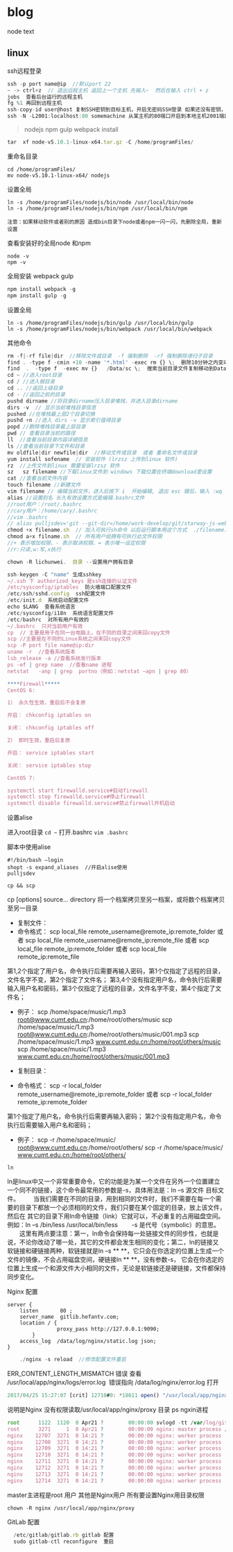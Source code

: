 # blog
node text

## linux

ssh远程登录

```js
ssh -p port name@ip  //默认port 22
~ -> ctrl+z  // 退出远程主机 返回上一个主机 先输入~  然后在输入 ctrl + z
jobs  查看后台运行的远程主机
fg %1 再回到远程主机
ssh-copy-id user@host 复制SSH密钥到目标主机，开启无密码SSH登录 如果还没有密钥，请使用ssh-keygen命令生成
ssh -N -L2001:localhost:80 somemachine 从某主机的80端口开启到本地主机2001端口的隧道

```

>nodejs npm gulp webpack install

``` js 
tar  xf node-v5.10.1-linux-x64.tar.gz -C /home/programFiles/
```
重命名目录
```
cd /home/programFiles/
mv node-v5.10.1-linux-x64/ nodejs
```
设置全局
```
ln -s /home/programFiles/nodejs/bin/node /usr/local/bin/node
ln -s /home/programFiles/nodejs/bin/npm /usr/local/bin/npm
```

`注意：如果移动软件或者别的原因 造成bin目录下node或者npm一闪一闪，先删除全局，重新设置`

查看安装好的全局node 和npm

```
node -v
npm -v 
```

全局安装 webpack gulp

``` js
npm install webpack -g
npm install gulp -g 
```

设置全局

```
ln -s /home/programFiles/nodejs/bin/gulp /usr/local/bin/gulp
ln -s /home/programFiles/nodejs/bin/webpack /usr/local/bin/webpack 
```

其他命令

``` js 
rm -f|-rf file|dir  //移除文件或目录  -f 强制删除  -rf 强制删除递归子目录
find . -type f -cmin +10 -name '*.html' -exec rm {} \;  删除10分钟之内变动的 意.html 结尾的文件
find  .  -type f  -exec mv {}   /Data/sc \;  搜索当前目录文件复制移动到Data/sc下
cd ~ //进入root目录
cd / //进入根目录
cd .. //返回上级目录
cd - //返回之前的目录
pushd dirname //将目录dirname压入目录堆栈，并进入目录dirname
dirs -v  // 显示当前堆栈目录信息
pushed //在堆栈最上层2个目录切换
pushd +n //进入 dirs -v 显示索引值得目录
popd //删除堆栈目录最上层目录
pwd // 查看目录当前的路径
ll  //查看当前目录内容详细信息
ls //查看当前目录下文件和目录
mv oldfile|dir newfile|dir  //移动文件或目录  或者 重命名文件或目录
yum install sofename  // 安装软件 (lrzsz 上传到linux 软件)
rz  //上传文件到linux 需要安装lrzsz 软件
sz   sz filename //下载linux文件到 windows 下载位置在终端download里设置
cat //查看当前文件内容   
touch filename //新建文件
vim filename // 编辑当前文件，进入后按下 i  开始编辑, 退出 esc 键后，输入 :wq  退出保存  或者  :q 退出 ，  只读模式文件保存 :w!  然后:q
alias //设置别名 长久有效设置方式是编辑.bashrc文件
//root用户：/root/.bashrc
//cary用户：/home/cary/.bashrc
//vim .bashrc
// alias pulljsdev='git --git-dir=/home/work-develop/git/starway-js-web/.git --work-tree=/home/work-develop/git/starway-js-web pull origin dev'
chmod +x filename.sh  // 加入可执行sh命令 以后运行脚本用这个方式  ./filename.sh  也可以直接运行 bin/sh filename.sh
chmod a+x filname.sh  // 所有用户组拥有可执行此文件权限
//+ 表示增加权限、- 表示取消权限、= 表示唯一设定权限
//r:只读,w:写,x执行

chown -R lichunwei.  目录 --设置用户拥有目录

ssh-keygen -C "name" 生成sshkey
~/.ssh 下 authorized_keys 是ssh连接的认证文件
/etc/sysconfig/iptables  防火墙端口配置文件
/etc/ssh/sshd.config  ssh配置文件  
/etc/init.d  系统启动配置文件
echo $LANG  查看系统语言
/etc/sysconfig/i18n  系统语言配置文件
/etc/bashrc  对所有用户有效的
~/.bashrc  只对当前用户有效
cp  // 主要是用于在同一台电脑上，在不同的目录之间来回copy文件 
scp //主要是在不同的Linux系统之间来回copy文件 
scp -P port file name@ip:dir 
uname -r  //查看系统版本
lsb_release -a //查看系统发行版本
ps -ef | grep name  //查看name 进程
netstat   -anp | grep  portno（例如：netstat –apn | grep 80）

****Firewall*****
CentOS 6:

1） 永久性生效，重启后不会复原

开启： chkconfig iptables on

关闭： chkconfig iptables off

2） 即时生效，重启后复原

开启： service iptables start

关闭： service iptables stop

CentOS 7:

systemctl start firewalld.service#启动firewall
systemctl stop firewalld.service#停止firewall
systemctl disable firewalld.service#禁止firewall开机启动

```

设置alise

进入root目录  `cd ~`
打开.bashrc   `vim .bashrc`

脚本中使用alise 

```
#!/bin/bash –login
shopt -s expand_aliases  //开启alise使用
pulljsdev
```
`cp && scp`

cp [options] source... directory 将一个档案拷贝至另一档案，或将数个档案拷贝至另一目录
* 复制文件： 
* 命令格式： 
scp local_file remote_username@remote_ip:remote_folder 
或者 
scp local_file remote_username@remote_ip:remote_file 
或者 
scp local_file remote_ip:remote_folder 
或者 
scp local_file remote_ip:remote_file 

第1,2个指定了用户名，命令执行后需要再输入密码，第1个仅指定了远程的目录，文件名字不变，第2个指定了文件名； 
第3,4个没有指定用户名，命令执行后需要输入用户名和密码，第3个仅指定了远程的目录，文件名字不变，第4个指定了文件名； 
* 例子： 
scp /home/space/music/1.mp3 root@www.cumt.edu.cn:/home/root/others/music 
scp /home/space/music/1.mp3 root@www.cumt.edu.cn:/home/root/others/music/001.mp3 
scp /home/space/music/1.mp3 www.cumt.edu.cn:/home/root/others/music 
scp /home/space/music/1.mp3 www.cumt.edu.cn:/home/root/others/music/001.mp3 

* 复制目录： 
* 命令格式： 
scp -r local_folder remote_username@remote_ip:remote_folder 
或者 
scp -r local_folder remote_ip:remote_folder 

第1个指定了用户名，命令执行后需要再输入密码； 
第2个没有指定用户名，命令执行后需要输入用户名和密码； 
* 例子： 
scp -r /home/space/music/ root@www.cumt.edu.cn:/home/root/others/ 
scp -r /home/space/music/ www.cumt.edu.cn:/home/root/others/ 


`ln`


 ln是linux中又一个非常重要命令，它的功能是为某一个文件在另外一个位置建立一个同不的链接，这个命令最常用的参数是-s，具体用法是：ln –s 源文件 目标文件。
　　当我们需要在不同的目录，用到相同的文件时，我们不需要在每一个需要的目录下都放一个必须相同的文件，我们只要在某个固定的目录，放上该文件，然后在 其它的目录下用ln命令链接（link）它就可以，不必重复的占用磁盘空间。例如：ln –s /bin/less /usr/local/bin/less
　　-s 是代号（symbolic）的意思。
　　这里有两点要注意：第一，ln命令会保持每一处链接文件的同步性，也就是说，不论你改动了哪一处，其它的文件都会发生相同的变化；第二，ln的链接又 软链接和硬链接两种，软链接就是ln –s ** **，它只会在你选定的位置上生成一个文件的镜像，不会占用磁盘空间，硬链接ln ** **，没有参数-s， 它会在你选定的位置上生成一个和源文件大小相同的文件，无论是软链接还是硬链接，文件都保持同步变化。

Nginx 配置
```
server {
    listen       80 ;
    server_name  gitlib.hefantv.com;
    location / {
                proxy_pass http://127.0.0.1:9090; 
        }
    access_log  /data/log/nginx/static.log json;
}
```

``` js
    ./nginx -s reload  //修改配置文件重启
``` 

ERR_CONTENT_LENGTH_MISMATCH 错误
查看 /usr/local/app/nginx/logs/error.log  错误指向 /data/log/nginx/error.log 打开
```js
2017/04/25 15:27:07 [crit] 12710#0: *18611 open() "/usr/local/app/nginx/proxy//3/04/0000000043" failed (13: Permission denied) while reading upstream, client: 114.248.125.112, server: testhyrp.hefantv.com, request: "GET /img/index/bg.png HTTP/1.1", upstream: "http://127.0.0.1:9007/img/index/bg.png", host: "testhyrp.hefantv.com"
```
说明是Nginx 没有权限读取/usr/local/app/nginx/proxy 目录
ps ngxin进程
```js
root      1122  1120  0 Apr21 ?        00:00:00 svlogd -tt /var/log/gitlab/nginx
root      3271     1  0 Apr21 ?        00:00:00 nginx: master process /usr/local/app/nginx/sbin/nginx
nginx    12707  3271  0 14:21 ?        00:00:00 nginx: worker process          
nginx    12708  3271  0 14:21 ?        00:00:00 nginx: worker process          
nginx    12709  3271  0 14:21 ?        00:00:00 nginx: worker process          
nginx    12710  3271  0 14:21 ?        00:00:00 nginx: worker process          
nginx    12711  3271  0 14:21 ?        00:00:00 nginx: worker process          
nginx    12712  3271  0 14:21 ?        00:00:00 nginx: worker process          
nginx    12713  3271  0 14:21 ?        00:00:00 nginx: worker process          
nginx    12714  3271  0 14:21 ?        00:00:00 nginx: worker process 
```

master主进程是root 用户 其他是Nginx用户 所有要设置Nginx用目录权限

```
chown -R nginx /usr/local/app/nginx/proxy
```

GitLab 配置

```js
  /etc/gitlab/gitlab.rb gitlab 配置
  sudo gitlab-ctl reconfigure  重启
```
